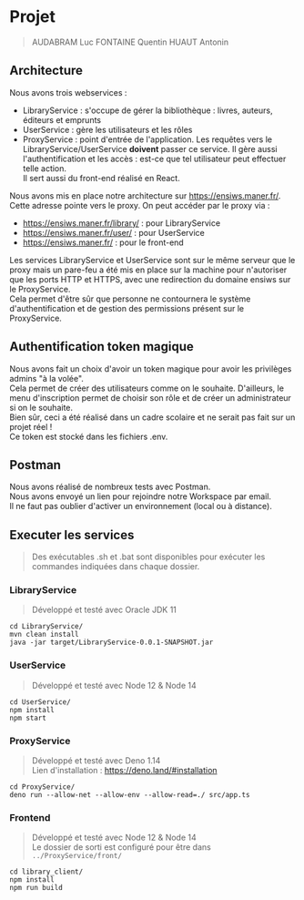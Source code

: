 # Projet

> AUDABRAM Luc
> FONTAINE Quentin
> HUAUT Antonin

## Architecture
Nous avons trois webservices :
- LibraryService : s'occupe de gérer la bibliothèque : livres, auteurs, éditeurs et emprunts
- UserService : gère les utilisateurs et les rôles
- ProxyService : point d'entrée de l'application. Les requêtes vers le LibraryService/UserService **doivent** passer ce service. Il gère aussi l'authentification et les accès : est-ce que tel utilisateur peut effectuer telle action.  
Il sert aussi du front-end réalisé en React.

Nous avons mis en place notre architecture sur https://ensiws.maner.fr/. Cette adresse pointe vers le proxy. On peut accéder par le proxy via :
- https://ensiws.maner.fr/library/ : pour LibraryService
- https://ensiws.maner.fr/user/ : pour UserService
- https://ensiws.maner.fr/ : pour le front-end

Les services LibraryService et UserService sont sur le même serveur que le proxy mais un pare-feu a été mis en place sur la machine pour n'autoriser que les ports HTTP et HTTPS, avec une redirection du domaine ensiws sur le ProxyService.  
Cela permet d'être sûr que personne ne contournera le système d'authentification et de gestion des permissions présent sur le ProxyService.

## Authentification token magique
Nous avons fait un choix d'avoir un token magique pour avoir les privilèges admins "à la volée".  
Cela permet de créer des utilisateurs comme on le souhaite. D'ailleurs, le menu d'inscription permet de choisir son rôle et de créer un administrateur si on le souhaite.  
Bien sûr, ceci a été réalisé dans un cadre scolaire et ne serait pas fait sur un projet réel !  
Ce token est stocké dans les fichiers .env.

## Postman
Nous avons réalisé de nombreux tests avec Postman.  
Nous avons envoyé un lien pour rejoindre notre Workspace par email.  
Il ne faut pas oublier d'activer un environnement (local ou à distance).

## Executer les services
> Des exécutables .sh et .bat sont disponibles pour exécuter les commandes indiquées dans chaque dossier.

### LibraryService
> Développé et testé avec Oracle JDK 11
```shell
cd LibraryService/
mvn clean install
java -jar target/LibraryService-0.0.1-SNAPSHOT.jar
```

### UserService
> Développé et testé avec Node 12 & Node 14
```shell
cd UserService/
npm install
npm start
```

### ProxyService
> Développé et testé avec Deno 1.14  
> Lien d'installation : https://deno.land/#installation
```shell
cd ProxyService/
deno run --allow-net --allow-env --allow-read=./ src/app.ts
```

### Frontend
> Développé et testé avec Node 12 & Node 14  
> Le dossier de sorti est configuré pour être dans `../ProxyService/front/`
```shell
cd library_client/
npm install
npm run build
```